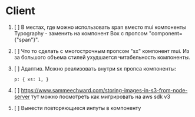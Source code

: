 # Client

1.  [ ] В местах, где можно использовать span вместо mui компоненты Typography - заменить на компонент Box с пропсом "component={"span"}".
2.  [ ] Что то сделать с многострочным пропсом "sx" компонент mui. Из за большого объема стилей ухудшается читабельность компоненты.
3.  [ ] Адаптив. Можно реализовать внутри sx пропса компоненты:

        p: { xs: 1, }

4.  [ ] https://www.sammeechward.com/storing-images-in-s3-from-node-server тут можно посмотреть как мигрировать на aws sdk v3
5.  [ ] Вынести повторяющиеся инпуты в компоненту
